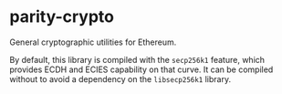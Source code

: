 # parity-crypto

General cryptographic utilities for Ethereum.

By default, this library is compiled with the `secp256k1` feature, which provides ECDH and ECIES capability on that curve. It can be compiled without to avoid a dependency on the `libsecp256k1` library.
